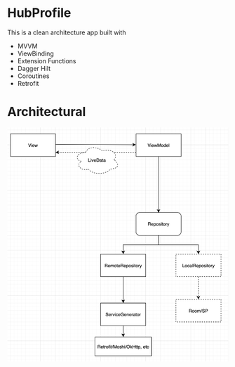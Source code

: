 # HubProfile
This is a clean architecture app built with

- MVVM
- ViewBinding
- Extension Functions
- Dagger Hilt
- Coroutines
- Retrofit

# Architectural

![Architectural](https://github.com/NinhvanLuyen/HubProfile/blob/master/images/architecture.png?raw=true)
